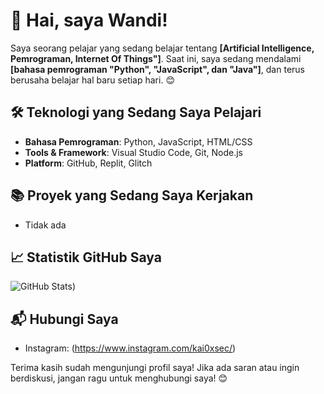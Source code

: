 # 👋 Hai, saya Wandi!

Saya seorang pelajar yang sedang belajar tentang **[Artificial Intelligence, Pemrograman, Internet Of Things"]**. Saat ini, saya sedang mendalami **[bahasa pemrograman "Python", "JavaScript", dan "Java"]**, dan terus berusaha belajar hal baru setiap hari. 😊

## 🛠️ Teknologi yang Sedang Saya Pelajari
- **Bahasa Pemrograman**: Python, JavaScript, HTML/CSS
- **Tools & Framework**: Visual Studio Code, Git, Node.js
- **Platform**: GitHub, Replit, Glitch

## 📚 Proyek yang Sedang Saya Kerjakan
- Tidak ada

## 📈 Statistik GitHub Saya
![GitHub Stats](https://github-readme-stats.vercel.app/api?username=ndii-dev7&show_icons=true))

## 📬 Hubungi Saya
- Instagram: (https://www.instagram.com/kai0xsec/)

Terima kasih sudah mengunjungi profil saya! Jika ada saran atau ingin berdiskusi, jangan ragu untuk menghubungi saya! 😊

